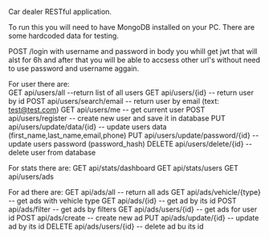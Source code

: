 Car dealer RESTful application.

To run this you will need to have MongoDB installed on your PC.
There are some hardcoded data for testing.

POST /login with username and password in body you whill get jwt that will alst for 6h and after that you will be able to accsess other url's without need to use password and username aggain.

For user there are:</br>
  GET api/users/all --return list of all users
  GET api/users/{id} -- return user by id
  POST api/users/search/email -- return user by email (text: test@test.com)
  GET api/users/me -- get current user
  POST api/users/register -- create new user and save it in database 
  PUT api/users/update/data/{id} -- update users data (first_name,last_name,email,phone)
  PUT api/users/update/password/{id} -- update users password (password_hash)
  DELETE api/users/delete/{id} -- delete user from database
  
For stats there are:
  GET api/stats/dashboard
  GET api/stats/users
  GET api/users/ads
  
For ad there are:
  GET api/ads/all -- return all ads
  GET api/ads/vehicle/{type} -- get ads with vehicle type
  GET api/ads/{id} -- get ad by its id
  POST api/ads/filter -- get ads by filters
  GET api/ads/users/{id} -- get ads for user id
  POST api/ads/create -- create new ad
  PUT api/ads/update/{id} -- update ad by its id
  DELETE api/ads/users/{id} -- delete ad bu its id
